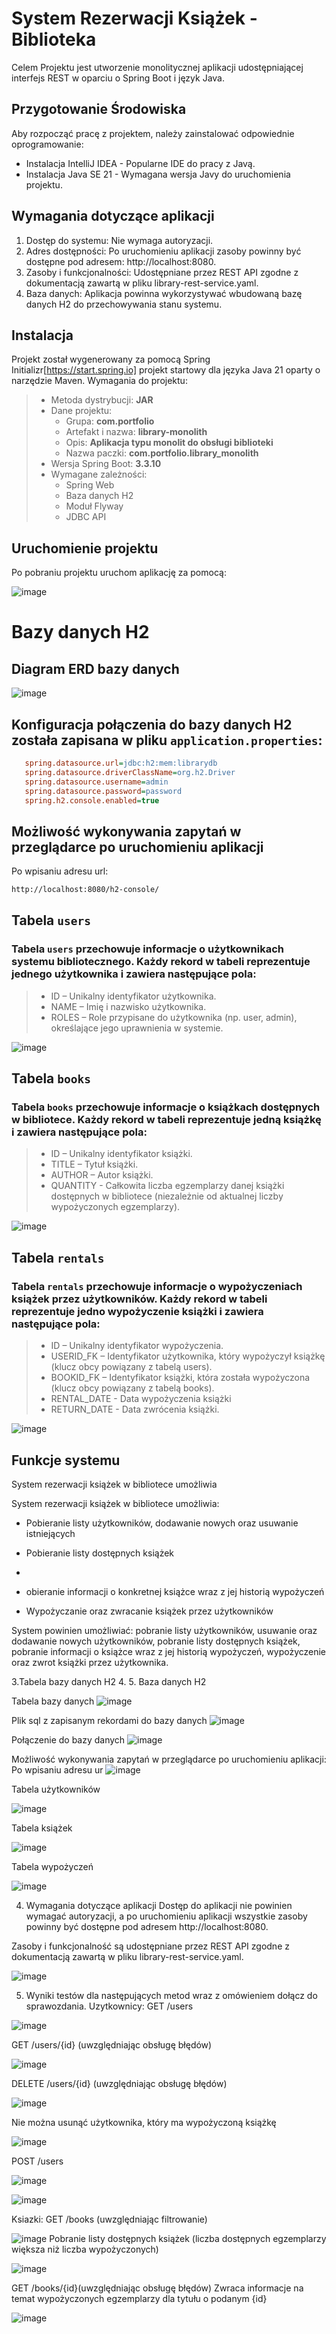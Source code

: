 # System Rezerwacji Książek - Biblioteka

Celem Projektu jest utworzenie monolitycznej aplikacji udostępniającej interfejs REST w oparciu o Spring Boot i język Java.

## Przygotowanie Środowiska
Aby rozpocząć pracę z projektem, należy zainstalować odpowiednie oprogramowanie:
- Instalacja IntelliJ IDEA - Popularne IDE do pracy z Javą.
- Instalacja Java SE 21 - Wymagana wersja Javy do uruchomienia projektu.

## Wymagania dotyczące aplikacji
1. Dostęp do systemu: Nie wymaga autoryzacji.
2. Adres dostępności: Po uruchomieniu aplikacji zasoby powinny być dostępne pod adresem: http://localhost:8080.
3. Zasoby i funkcjonalności: Udostępniane przez REST API zgodne z dokumentacją zawartą w pliku library-rest-service.yaml.
4. Baza danych: Aplikacja powinna wykorzystywać wbudowaną bazę danych H2 do przechowywania stanu systemu.


## Instalacja
Projekt został wygenerowany za pomocą Spring Initializr[https://start.spring.io] projekt startowy dla języka Java 21 oparty o narzędzie Maven. Wymagania do projektu:
> * Metoda dystrybucji: **JAR**
> * Dane projektu:
>    * Grupa: **com.portfolio**
>    * Artefakt i nazwa: **library-monolith**
>    * Opis: **Aplikacja typu monolit do obsługi biblioteki**
>    * Nazwa paczki: **com.portfolio.library_monolith**
> * Wersja Spring Boot: **3.3.10**
> * Wymagane zależności:
>    * Spring Web
>    * Baza danych H2
>    * Moduł Flyway
>    * JDBC API

## Uruchomienie projektu 
Po pobraniu projektu uruchom aplikację za pomocą:

![image](https://github.com/user-attachments/assets/5e810cbf-e152-4c9c-b9f1-475eb513ce98)

# Bazy danych H2

## Diagram ERD bazy danych
![image](https://github.com/user-attachments/assets/c54c2297-46c3-4c5a-96c6-8b251d07d78f)

## Konfiguracja połączenia do bazy danych H2 została zapisana w pliku `application.properties`:
```ini
   spring.datasource.url=jdbc:h2:mem:librarydb
   spring.datasource.driverClassName=org.h2.Driver
   spring.datasource.username=admin
   spring.datasource.password=password
   spring.h2.console.enabled=true
```
## Możliwość wykonywania zapytań w przeglądarce po uruchomieniu aplikacji
Po wpisaniu adresu url:
```bash
http://localhost:8080/h2-console/
```
## Tabela `users`
### Tabela `users` przechowuje informacje o użytkownikach systemu bibliotecznego. Każdy rekord w tabeli reprezentuje jednego użytkownika i zawiera następujące pola:
> * ID – Unikalny identyfikator użytkownika.
> * NAME – Imię i nazwisko użytkownika.
> * ROLES – Role przypisane do użytkownika (np. user, admin), określające jego uprawnienia w systemie.

![image](https://github.com/user-attachments/assets/0b82a8ab-fe1d-4d52-a21a-799eadf7732f)


## Tabela `books`
### Tabela `books` przechowuje informacje o książkach dostępnych w bibliotece. Każdy rekord w tabeli reprezentuje jedną książkę i zawiera następujące pola:
> * ID – Unikalny identyfikator książki.
> * TITLE – Tytuł książki.
> * AUTHOR – Autor książki.
> * QUANTITY - Całkowita liczba egzemplarzy danej książki dostępnych w bibliotece (niezależnie od aktualnej liczby wypożyczonych egzemplarzy).

![image](https://github.com/user-attachments/assets/5885276f-124f-4a7a-acab-f8045a3df9cd)

## Tabela `rentals`
### Tabela `rentals` przechowuje informacje o wypożyczeniach książek przez użytkowników. Każdy rekord w tabeli reprezentuje jedno wypożyczenie książki i zawiera następujące pola:
> * ID – Unikalny identyfikator wypożyczenia.
> * USERID_FK – Identyfikator użytkownika, który wypożyczył książkę (klucz obcy powiązany z tabelą users).
> * BOOKID_FK – Identyfikator książki, która została wypożyczona (klucz obcy powiązany z tabelą books).
> * RENTAL_DATE - Data wypożyczenia książki 
> * RETURN_DATE - Data zwrócenia książki.

![image](https://github.com/user-attachments/assets/dc87e579-2855-4ae1-a84b-08ff8d4bcfae)

## Funkcje systemu
System rezerwacji książek w bibliotece umożliwia



System rezerwacji książek w bibliotece umożliwia:

- Pobieranie listy użytkowników, dodawanie nowych oraz usuwanie istniejących

- Pobieranie listy dostępnych książek
- 
- obieranie informacji o konkretnej książce wraz z jej historią wypożyczeń

- Wypożyczanie oraz zwracanie książek przez użytkowników


System powinien umożliwiać:
pobranie listy użytkowników, usuwanie oraz dodawanie nowych użytkowników,
pobranie listy dostępnych książek,
pobranie informacji o książce wraz z jej historią wypożyczeń,
wypożyczenie oraz zwrot książki przez użytkownika.



3.Tabela bazy danych H2
4.
5. Baza danych H2
   
Tabela bazy danych
![image](https://github.com/user-attachments/assets/c54e7a59-fa79-41d4-95e6-1af0c1c6a898)

Plik sql z zapisanym rekordami do bazy danych 
![image](https://github.com/user-attachments/assets/d5be4589-8f55-4e4f-a894-89dcc401f8aa)

Połączenie do bazy danych
![image](https://github.com/user-attachments/assets/753b2ed1-fd74-4137-8546-8f98b802d078)

Możliwość wykonywania zapytań w przeglądarce po uruchomieniu aplikacji: 
Po wpisaniu adresu ur
![image](https://github.com/user-attachments/assets/6001ca88-929f-44e1-b33d-29615d532d50)

Tabela użytkowników

![image](https://github.com/user-attachments/assets/b23ce30a-5152-444e-bb24-c768c83ba5d9)

Tabela książek

![image](https://github.com/user-attachments/assets/abf9dda4-e16d-4ece-b35a-9632d43b09e7)


Tabela wypożyczeń

![image](https://github.com/user-attachments/assets/60d177bb-26e2-4145-ae6a-b832c66b7744)

4. Wymagania dotyczące aplikacji
Dostęp do aplikacji nie powinien wymagać autoryzacji, a po uruchomieniu aplikacji wszystkie zasoby powinny być dostępne pod adresem http://localhost:8080.

Zasoby i funkcjonalność są udostępniane przez REST API zgodne z dokumentacją zawartą w pliku library-rest-service.yaml.

![image](https://github.com/user-attachments/assets/8da9bce7-7c87-41d3-8f49-d56a19d07aad)

5. Wyniki testów dla następujących metod wraz z omówieniem dołącz do sprawozdania.
Uzytkownicy:
GET /users


![image](https://github.com/user-attachments/assets/1d8ee3da-0e99-4a7e-b067-a0a81a96cd2b)

GET /users/{id} (uwzględniając obsługę błędów)

![image](https://github.com/user-attachments/assets/a9d84913-105c-4dca-983a-f54eabe8b33b)


DELETE /users/{id} (uwzględniając obsługę błędów)

![image](https://github.com/user-attachments/assets/57e0486c-24c9-4f34-94a4-0b4364b77570)

Nie można usunąć użytkownika, który ma wypożyczoną książkę

![image](https://github.com/user-attachments/assets/4d085ae7-f96e-4006-86a0-f31a189d6f56)

POST /users


![image](https://github.com/user-attachments/assets/9015b0c1-ab1b-46de-8ff8-a9a359de3941)


![image](https://github.com/user-attachments/assets/81c98089-0130-4e6f-b1bb-133d1c5ad835)

Ksiazki:
GET /books (uwzględniając filtrowanie)


![image](https://github.com/user-attachments/assets/b1daf11e-9be2-4981-895d-0a7e8b289377)
Pobranie listy dostępnych książek (liczba dostępnych egzemplarzy większa niż liczba wypożyczonych)


![image](https://github.com/user-attachments/assets/347a7f6b-daae-4c01-a394-8da329fadb53)

GET /books/{id}(uwzględniając obsługę błędów)
Zwraca informacje na temat wypożyczonych egzemplarzy dla tytułu o podanym {id}


![image](https://github.com/user-attachments/assets/8176f277-01ab-4009-b809-28a1a39b72ec)













